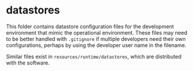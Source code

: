 # datastores #

This folder contains datastore configuration files for the development environment
that mimic the operational environment.  These files may need to be better handled
with `.gitignore` if multiple developers need their own configurations,
perhaps by using the developer user name in the filename.

Similar files exist in `resources/runtime/datastores`, which are distributed with the software.
